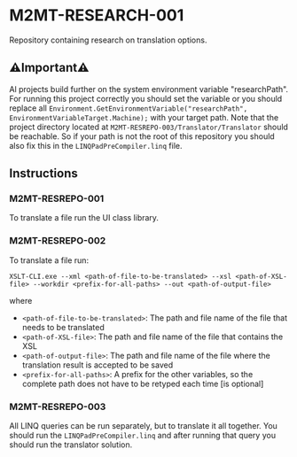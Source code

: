# M2MT-RESEARCH-001
 Repository containing research on translation options.

## ⚠Important⚠
Al projects build further on the system environment variable "researchPath". For running this project correctly you should set the variable or you should replace all ```Environment.GetEnvironmentVariable("researchPath", EnvironmentVariableTarget.Machine);``` with your target path.
Note that the project directory located at `M2MT-RESREPO-003/Translator/Translator` should be reachable. So if your path is not the root of this repository you should also fix this in the `LINQPadPreCompiler.linq` file.

## Instructions

### M2MT-RESREPO-001
To translate a file run the UI class library.

### M2MT-RESREPO-002
To translate a file run:
```
XSLT-CLI.exe --xml <path-of-file-to-be-translated> --xsl <path-of-XSL-file> --workdir <prefix-for-all-paths> --out <path-of-output-file>
```

where
- `<path-of-file-to-be-translated>`: The path and file name of the file that needs to be translated
- `<path-of-XSL-file>`: The path and file name of the file that contains the XSL
- `<path-of-output-file>`: The path and file name of the file where the translation result is accepted to be saved
- ``<prefix-for-all-paths>``: A prefix for the other variables, so the complete path does not have to be retyped each time [is optional]

### M2MT-RESREPO-003
All LINQ queries can be run separately, but to translate it all together. You should run the `LINQPadPreCompiler.linq` and after running that query you should run the translator solution.
